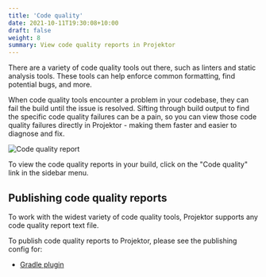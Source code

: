 ```yaml
---
title: 'Code quality'
date: 2021-10-11T19:30:08+10:00
draft: false
weight: 8
summary: View code quality reports in Projektor
---
```


There are a variety of code quality tools out there, such as linters and static analysis tools.
These tools can help enforce common formatting, find potential bugs, and more.

When code quality tools encounter a problem in your codebase, they can fail
the build until the issue is resolved.
Sifting through build output to find the specific code quality failures can be a pain,
so you can view those code quality failures directly in Projektor - making them faster and easier to diagnose and fix.

![Code quality report](/images/code-quality/code-quality-report.png "Code quality report")

To view the code quality reports in your build, click on the "Code quality" link in the sidebar menu.

## Publishing code quality reports

To work with the widest variety of code quality tools, Projektor supports any
code quality report text file.

To publish code quality reports to Projektor, please see the publishing config for:

* [Gradle plugin](../gradle-plugin/#code-quality-reports)
